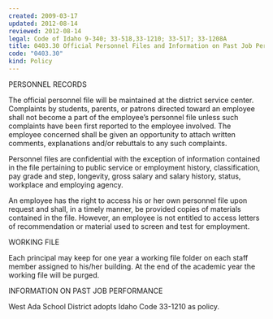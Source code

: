 ```yaml
---
created: 2009-03-17
updated: 2012-08-14
reviewed: 2012-08-14
legal: Code of Idaho 9-340; 33-518,33-1210; 33-517; 33-1208A
title: 0403.30 Official Personnel Files and Information on Past Job Performance
code: "0403.30"
kind: Policy
---
```


PERSONNEL RECORDS

The official personnel file will be maintained at the district service center. Complaints by students, parents, or patrons directed toward an employee shall not become a part of the employee’s personnel file unless such complaints have been first reported to the employee involved. The employee concerned shall be given an opportunity to attach written comments, explanations and/or rebuttals to any such complaints.

Personnel files are confidential with the exception of information contained in the file pertaining to public service or employment history, classification, pay grade and step, longevity, gross salary and salary history, status, workplace and employing agency.

An employee has the right to access his or her own personnel file upon request and shall, in a timely manner, be provided copies of materials contained in the file. However, an employee is not entitled to access letters of recommendation or material used to screen and test for employment.

WORKING FILE

Each principal may keep for one year a working file folder on each staff member assigned to his/her building. At the end of the academic year the working file will be purged.

INFORMATION ON PAST JOB PERFORMANCE

West Ada School District adopts Idaho Code 33-1210 as policy.

